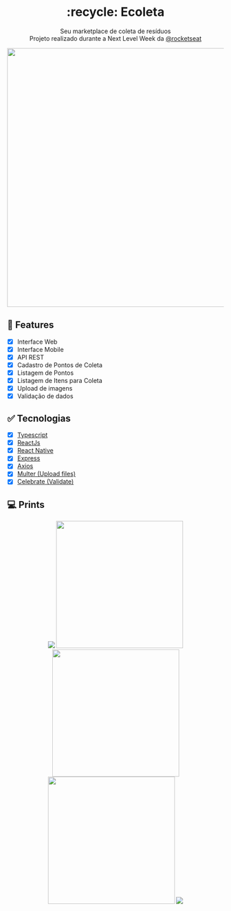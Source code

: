 <h1 align="center">
  :recycle: Ecoleta
</h1>

<p align="center">
  Seu marketplace de coleta de resíduos <br>
  Projeto realizado durante a Next Level Week da <a href="https://github.com/Rocketseat">@rocketseat</a>
</p>

<p align="center">
  <img src="https://svgshare.com/i/LrN.svg" width="600" />
</p>

## :dart: Features

- [x] Interface Web
- [x] Interface Mobile
- [x] API REST
- [x] Cadastro de Pontos de Coleta
- [x] Listagem de Pontos
- [x] Listagem de Itens para Coleta
- [x] Upload de imagens
- [x] Validação de dados

## :white_check_mark: Tecnologias

- [x] [Typescript](https://www.typescriptlang.org/)
- [x] [ReactJs](https://pt-br.reactjs.org/)
- [x] [React Native](https://reactnative.dev/)
- [x] [Express](https://expressjs.com/pt-br/)
- [x] [Axios](https://github.com/axios/axios)
- [x] [Multer (Upload files)](https://github.com/expressjs/multer)
- [x] [Celebrate (Validate)](https://github.com/arb/celebrate)

## :computer: Prints
<p align="center">
<img src="https://i.imgur.com/XHGJB4i.png" />

<img src="https://i.imgur.com/vZkEC69.png" width="295" />

<img src="https://i.imgur.com/6IEzp0A.png" width="295" />

<img src="https://i.imgur.com/bD67LRU.png" width="295" />

<img src="https://i.imgur.com/l5AXNP3.png" />
</p>
